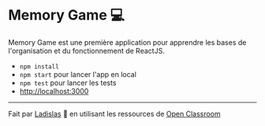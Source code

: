 # Memory Game 💻

Memory Game est une première application pour apprendre les bases de l'organisation et du fonctionnement de ReactJS.

* `npm install`
* `npm start` pour lancer l'app en local
* `npm test` pour lancer les tests
* [http://localhost:3000](http://localhost:3000)

--------

Fait par [Ladislas](https://github.com/ladislasfontaine) 🤙 en utilisant les ressources de [Open Classroom](https://openclassrooms.com/fr/courses/4664381-realisez-une-application-web-avec-react-js)